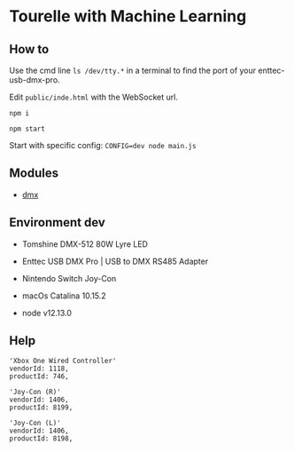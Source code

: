 # Tourelle with Machine Learning



## How to

Use the cmd line `ls /dev/tty.*` in a terminal to find the port of your enttec-usb-dmx-pro.

Edit `public/inde.html` with the WebSocket url.

```
npm i

npm start
```

Start with specific config: `CONFIG=dev node main.js`

## Modules

- [dmx](https://github.com/node-dmx/dmx)

## Environment dev

- Tomshine DMX-512 80W Lyre LED
- Enttec USB DMX Pro | USB to DMX RS485 Adapter
- Nintendo Switch Joy-Con

- macOs Catalina 10.15.2
- node v12.13.0

## Help

```
'Xbox One Wired Controller'
vendorId: 1118,
productId: 746,

'Joy-Con (R)'
vendorId: 1406,
productId: 8199,

'Joy-Con (L)'
vendorId: 1406,
productId: 8198,
```